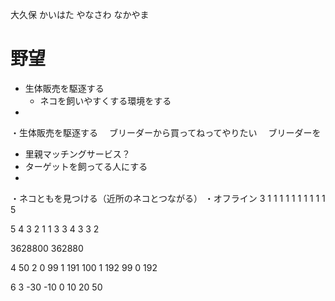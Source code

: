 
大久保
かいはた
やなさわ
なかやま


# 野望
* 生体販売を駆逐する
  * ネコを飼いやすくする環境をする
* 
・生体販売を駆逐する
　ブリーダーから買ってねってやりたい
　ブリーダーを

* 里親マッチングサービス？
* ターゲットを飼ってる人にする
*

・ネコともを見つける（近所のネコとつながる）
・オフライン
3
1 1 1
1 1 1
1 1 1
1
5

5 4 3
2 1 1
3 3 4
3 3 2

3628800
362880

4
50 2 0
99 1 191
100 1 192
99 0 192


6 3
-30 -10 0 10 20 50